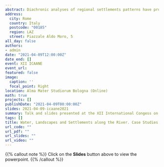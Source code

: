 ```yaml
---
abstract: Diachronic analyses of regional settlements patterns have proven to be useful for analysing relations between humans and the environment and highlighting choices of settlements locations and land exploitation. A set of methods and data, such as archaeological, geomorphological, historical data, and quantitative methods, can be used to understand changes in the archaeological landscapes through time. While this approach is a standard in many recent regional studies, older surveys and excavation data still need to be brought in line with more interdisciplinary studies. This paper will explore the possibilities of a diachronic and multidisciplinary approach applied to the so-called Syrian Middle Euphrates, extending roughly from Deir ez-Zor to Abu Kemal on the Syrian-Iraqi border. The analysis will focus on Iron Age settlement patterns, but it will explore earlier and later periods as well, in order to understand and highlight changes through time. The analysis will also use remote sensing to highlight and analyse landscape features and the effects of land exploitation on the archaeological landscape through time.
address:
  city: Rome
  country: Italy
  postcode: "00185"
  region: LAZ
  street: Piazzale Aldo Moro, 5
all_day: false
authors:
- admin
date: "2021-04-09T12:00:00Z"
date_end: []
event: XII ICAANE
event_url: 
featured: false
image:
  caption: ''
  focal_point: Right
location: Alma Mater Studiorum Bologna (Online)
math: true
projects: []
publishDate: "2021-04-09T00:00:00Z"
slides: 2021-04-09-icaane2021
summary: Talk and slides presented at the XII International Congess on the Archaeology of the Ancient Near East.
tags: []
title: Water, Landscapes and Settlements along the River. Case Studies from the Syrian Middle Euphrates
url_code: ""
url_pdf: ""
url_slides: ""
url_video: ""
---
```


{{% callout note %}}
Click on the **Slides** button above to view the powerpoint.
{{% /callout %}}